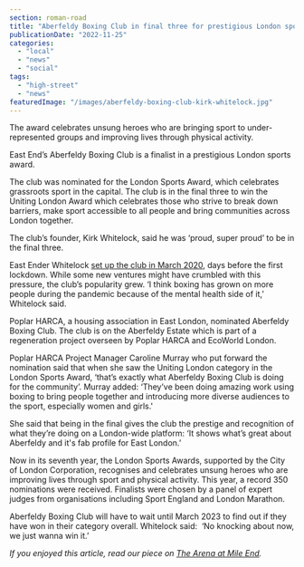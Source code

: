 ```yaml
---
section: roman-road
title: "Aberfeldy Boxing Club in final three for prestigious London sports award"
publicationDate: "2022-11-25"
categories: 
  - "local"
  - "news"
  - "social"
tags: 
  - "high-street"
  - "news"
featuredImage: "/images/aberfeldy-boxing-club-kirk-whitelock.jpg"
---
```


The award celebrates unsung heroes who are bringing sport to under-represented groups and improving lives through physical activity. 

East End’s Aberfeldy Boxing Club is a finalist in a prestigious London sports award.

The club was nominated for the London Sports Award, which celebrates grassroots sport in the capital. The club is in the final three to win the Uniting London Award which celebrates those who strive to break down barriers, make sport accessible to all people and bring communities across London together. 

The club’s founder, Kirk Whitelock, said he was ‘proud, super proud’ to be in the final three.

East Ender Whitelock [set up the club in March 2020](https://poplarlondon.co.uk/kirk-whitelock-boxing-club-interview/), days before the first lockdown. While some new ventures might have crumbled with this pressure, the club’s popularity grew. ‘I think boxing has grown on more people during the pandemic because of the mental health side of it,’ Whitelock said. 

Poplar HARCA, a housing association in East London, nominated Aberfeldy Boxing Club. The club is on the Aberfeldy Estate which is part of a regeneration project overseen by Poplar HARCA and EcoWorld London. 

Poplar HARCA Project Manager Caroline Murray who put forward the nomination said that when she saw the Uniting London category in the London Sports Award, ‘that’s exactly what Aberfeldy Boxing Club is doing for the community’. Murray added: ‘They’ve been doing amazing work using boxing to bring people together and introducing more diverse audiences to the sport, especially women and girls.'

She said that being in the final gives the club the prestige and recognition of what they’re doing on a London-wide platform: ‘It shows what’s great about Aberfeldy and it's fab profile for East London.’

Now in its seventh year, the London Sports Awards, supported by the City of London Corporation, recognises and celebrates unsung heroes who are improving lives through sport and physical activity. This year, a record 350 nominations were received. Finalists were chosen by a panel of expert judges from organisations including Sport England and London Marathon.

Aberfeldy Boxing Club will have to wait until March 2023 to find out if they have won in their category overall. Whitelock said:  ‘No knocking about now, we just wanna win it.’

_If you enjoyed this article, read our piece on [The Arena at Mile End](https://romanroadlondon.com/boxing-arena-mile-end-history/)._


